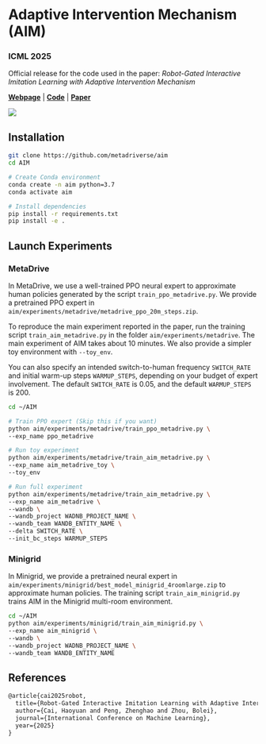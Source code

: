 # Adaptive Intervention Mechanism (AIM)

<h3><b>ICML 2025</b></h3>

Official release for the code used in the paper: *Robot-Gated Interactive Imitation Learning with Adaptive Intervention Mechanism*

[**Webpage**](https://metadriverse.github.io/aim/) | 
[**Code**](https://github.com/metadriverse/aim) |
[**Paper**](https://arxiv.org/pdf/2506.09176)

[![](https://github.com/metadriverse/AIM/blob/main/teaser.png)](https://metadriverse.github.io/aim/)

## Installation

```bash
git clone https://github.com/metadriverse/aim
cd AIM

# Create Conda environment
conda create -n aim python=3.7
conda activate aim

# Install dependencies
pip install -r requirements.txt
pip install -e .
```

## Launch Experiments

### MetaDrive

In MetaDrive, we use a well-trained PPO neural expert to approximate human policies generated by the script `train_ppo_metadrive.py`. We provide a pretrained PPO expert in `aim/experiments/metadrive/metadrive_ppo_20m_steps.zip`.

To reproduce the main experiment reported in the paper, run the training script `train_aim_metadrive.py` in the folder `aim/experiments/metadrive`. The main experiment of AIM takes about 10 minutes. We also provide a simpler toy environment with `--toy_env`.

You can also specify an intended switch-to-human frequency `SWITCH_RATE` and initial warm-up steps `WARMUP_STEPS`, depending on your budget of expert involvement. The default `SWITCH_RATE` is 0.05, and the default `WARMUP_STEPS` is 200. 

```bash
cd ~/AIM

# Train PPO expert (Skip this if you want)
python aim/experiments/metadrive/train_ppo_metadrive.py \
--exp_name ppo_metadrive

# Run toy experiment
python aim/experiments/metadrive/train_aim_metadrive.py \
--exp_name aim_metadrive_toy \
--toy_env

# Run full experiment
python aim/experiments/metadrive/train_aim_metadrive.py \
--exp_name aim_metadrive \
--wandb \
--wandb_project WADNB_PROJECT_NAME \
--wandb_team WANDB_ENTITY_NAME \
--delta SWITCH_RATE \
--init_bc_steps WARMUP_STEPS
```

### Minigrid
In Minigrid, we provide a pretrained neural expert in `aim/experiments/minigrid/best_model_minigrid_4roomlarge.zip` to approximate human policies. The training script `train_aim_minigrid.py` trains AIM in the Minigrid multi-room environment.
```bash
cd ~/AIM
python aim/experiments/minigrid/train_aim_minigrid.py \
--exp_name aim_minigrid \
--wandb \
--wandb_project WADNB_PROJECT_NAME \
--wandb_team WANDB_ENTITY_NAME
```

## References

```latex
@article{cai2025robot,
  title={Robot-Gated Interactive Imitation Learning with Adaptive Intervention Mechanism},
  author={Cai, Haoyuan and Peng, Zhenghao and Zhou, Bolei},
  journal={International Conference on Machine Learning},
  year={2025}
}
```
